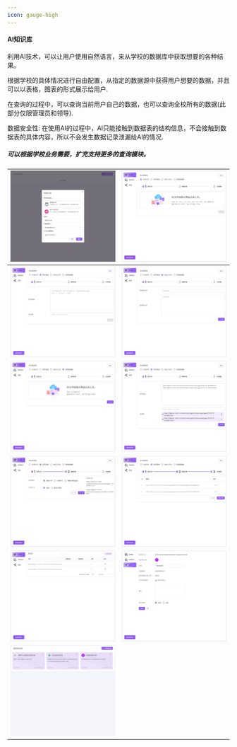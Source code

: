 ```yaml
---
icon: gauge-high
---
```


#### AI知识库

利用AI技术，可以让用户使用自然语言，来从学校的数据库中获取想要的各种结果。

根据学校的具体情况进行自由配置，从指定的数据源中获得用户想要的数据，并且可以以表格，图表的形式展示给用户.

在查询的过程中，可以查询当前用户自己的数据，也可以查询全校所有的数据(此部分仅限管理员和领导).

数据安全性: 在使用AI的过程中，AI只能接触到数据表的结构信息，不会接触到数据表的具体内容，所以不会发生数据记录泄漏给AI的情况.

##### 可以根据学校业务需要，扩充支持更多的查询模块。

| <img src="./knowledge/21.png" > | <img src="./knowledge/22.png" > |
|------------------------------------------|------------------------------------------|
| <img src="./knowledge/23.png" > | <img src="./knowledge/24.png" > |
| <img src="./knowledge/25.png" > | <img src="./knowledge/26.png" > |
| <img src="./knowledge/27.png" > | <img src="./knowledge/28.png" > |
| <img src="./knowledge/29.png" > | <img src="./knowledge/30.png" > |
| <img src="./knowledge/31.png" > |  |
